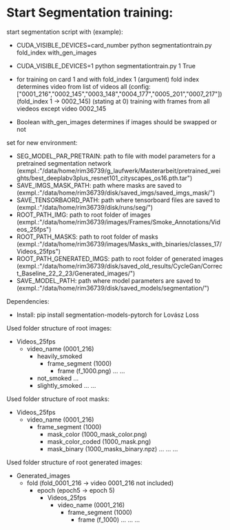 # Start Segmentation training:
start segmentation script with (example): 
- CUDA_VISIBLE_DEVICES=card_number python segmentationtrain.py fold_index with_gen_images
- CUDA_VISIBLE_DEVICES=1 python segmentationtrain.py 1 True

- for training on card 1 and with fold_index 1 (argument)
fold index determines video from list of videos all (config: ["0001_216","0002_145","0003_148","0004_177","0005_201","0007_217"])
(fold_index 1 -> 0002_145) (stating at 0) training with frames from all viedeos except video 0002_145
- Boolean with_gen_images determines if images should be swapped or not

set for new environment:
- SEG_MODEL_PAR_PRETRAIN: path to file with model parameters for a pretrained segmentation network (exmpl.:"/data/home/rim36739/g_laufwerk/Masterarbeit/pretrained_weights/best_deeplabv3plus_resnet101_cityscapes_os16.pth.tar")
- SAVE_IMGS_MASK_PATH: path where masks are saved to (exmpl.:"/data/home/rim36739/disk/saved_imgs/saved_imgs_mask/")
- SAVE_TENSORBAORD_PATH: path where tensorboard files are saved to (exmpl.:"/data/home/rim36739/disk/runs/seg/")
- ROOT_PATH_IMG: path to root folder of images (exmpl.:"/data/home/rim36739/images/Frames/Smoke_Annotations/Videos_25fps")
- ROOT_PATH_MASKS: path to root folder of masks (exmpl.:"/data/home/rim36739/images/Masks_with_binaries/classes_17/Videos_25fps")
- ROOT_PATH_GENERATED_IMGS: path to root folder of generated images (exmpl.:"/data/home/rim36739/disk/saved_old_results/CycleGan/Correct_Baseline_22_2_23/Generated_images/")
- SAVE_MODEL_PATH: path where model parameters are saved to (exmpl.:"/data/home/rim36739/disk/saved_models/segmentation/")

Dependencies:
- Install: pip install segmentation-models-pytorch for Lovász Loss

Used folder structure of root images:
* Videos_25fps
    - video_name (0001_216)
        - heavily_smoked
            - frame_segment (1000)
                - frame (f_1000.png)
                ...
            ...
        - not_smoked
        ...
        - slightly_smoked
        ...
    ...

Used folder structure of root masks:
* Videos_25fps
    - video_name (0001_216)
        - frame_segment (1000)
            - mask_color (1000_mask_color.png)
            - mask_color_coded (1000_mask.png)
            - mask_binary (1000_masks_binary.npz)
            ...
        ...
    ...

Used folder structure of root generated images:
* Generated_images
    - fold (fold_0001_216 -> video 0001_216 not included)
        - epoch (epoch5 -> epoch 5)
            - Videos_25fps 
                - video_name (0001_216)
                    - frame_segment (1000)
                        - frame (f_1000)
                        ...
                    ...
                ...